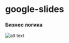# google-slides


### Бизнес логика
![alt text](https://raw.githubusercontent.com/denis-petrov/google-slids/master/img/buissnes-logic.png)
